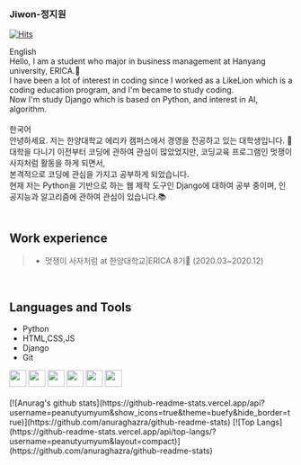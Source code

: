 ### Jiwon-정지원

[![Hits](https://hits.seeyoufarm.com/api/count/incr/badge.svg?url=https%3A%2F%2Fgithub.com%2Fpeanutyumyum)](https://hits.seeyoufarm.com)<br>
<div>
  English <br>
  Hello, I am a student who major in business management at Hanyang university, ERICA.👋 <br>
  I have been a lot of interest in coding since I worked as a LikeLion which is a coding education program, and I'm became to study coding. <br>
  Now I'm study Django which is based on Python, and interest in AI, algorithm.
</div>
<br>
<div>
  한국어 <br>
  안녕하세요. 저는 한양대학교 에리카 캠퍼스에서 경영을 전공하고 있는 대학생입니다. 👋<br>
  대학을 다니기 이전부터 코딩에 관하여 관심이 많았었지만, 코딩교육 프로그램인 멋쟁이사자처럼 활동을 하게 되면서, <br>
  본격적으로 코딩에 관심을 가지고 공부하게 되었습니다. <br>
  현재 저는 Python을 기반으로 하는 웹 제작 도구인 Django에 대하여 공부 중이며, 인공지능과 알고리즘에 관하여 관심이 있습니다.📚 <br>
</div>
<br>

## Work experience
><ul>
  >  <li>멋쟁이 사자처럼 at 한양대학교|ERICA 8기🦁 (2020.03~2020.12)</li>
></ul>
<br>

## Languages and Tools

- Python
- HTML,CSS,JS
- Django
- Git

<div>
  <img height="30" src="https://user-images.githubusercontent.com/63117632/89460344-192a4e00-d7a5-11ea-8dcf-959f3ce593d6.png">
  <img height="30" src="https://user-images.githubusercontent.com/63117632/89460360-1e879880-d7a5-11ea-8676-9968340c77ad.png">
  <img height="30" src="https://user-images.githubusercontent.com/63117632/89460372-21828900-d7a5-11ea-8471-4fab42473214.png">
  <img height="30" src="https://user-images.githubusercontent.com/63117632/89460886-06644900-d7a6-11ea-8f2d-ceec42e8462c.png">
  <img height="30" src="https://user-images.githubusercontent.com/63117632/89461910-9a82e000-d7a7-11ea-8113-799985045f2c.png">
  <img height="30" src="https://user-images.githubusercontent.com/63117632/89460975-272c9e80-d7a6-11ea-9ef5-5daf6d21f8d0.png">
</div>
<br>
<div>
  [![Anurag's github stats](https://github-readme-stats.vercel.app/api?username=peanutyumyum&show_icons=true&theme=buefy&hide_border=true)](https://github.com/anuraghazra/github-readme-stats)
  [![Top Langs](https://github-readme-stats.vercel.app/api/top-langs/?username=peanutyumyum&layout=compact)](https://github.com/anuraghazra/github-readme-stats)
</div>
